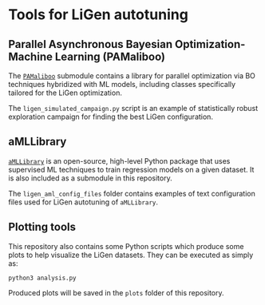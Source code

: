 # Tools for LiGen autotuning

## Parallel Asynchronous Bayesian Optimization-Machine Learning (PAMaliboo)
The [`PAMaliboo`](https://github.com/brunoguindani/PAMaliboo) submodule contains a library for parallel optimization via BO techniques hybridized with ML models, including classes specifically tailored for the LiGen optimization.

The `ligen_simulated_campaign.py` script is an example of statistically robust exploration campaign for finding the best LiGen configuration.


## aMLLibrary
[`aMLLibrary`](https://github.com/aMLLibrary/aMLLibrary) is an open-source, high-level Python package that uses supervised ML techniques to train regression models on a given dataset.
It is also included as a submodule in this repository.

The `ligen_aml_config_files` folder contains examples of text configuration files used for LiGen autotuning of `aMLLibrary`.


## Plotting tools
This repository also contains some Python scripts which produce some plots to help visualize the LiGen datasets.
They can be executed as simply as:
```shell
python3 analysis.py
```
Produced plots will be saved in the `plots` folder of this repository.
